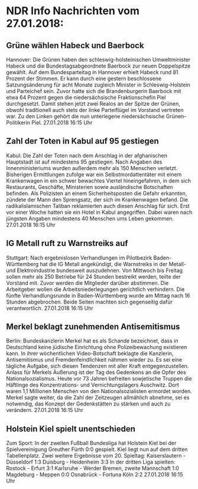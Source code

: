 # NDR Info Nachrichten vom 27.01.2018:


## Grüne wählen Habeck und Baerbock
Hannover: 	Die Grünen haben den schleswig-holsteinischen Umweltminister Habeck und die Bundestagsabgeordnete Baerbock zur neuen Doppelspitze gewählt. Auf dem Bundesparteitag in Hannover erhielt Habeck rund 81 Prozent der Stimmen. Er kann durch eine gestern beschlossene Satzungsänderung für acht Monate zugleich Minister in Schleswig-Holstein und Parteichef sein. Zuvor hatte sich die Brandenburgerin Baerbock mit etwa 64 Prozent gegen die niedersächsische Fraktionschefin Piel durchgesetzt. Damit stehen jetzt zwei Realos an der Spitze der Grünen, obwohl traditionell auch stets der linke Parteiflügel im Vorstand vertreten war. Zu den Linken gehört die nun unterlegene niedersächsische Grünen-Politikerin Piel. 27.01.2018 16:15 Uhr 

## Zahl der Toten in Kabul auf 95 gestiegen
Kabul: Die Zahl der Toten nach dem Anschlag in der afghanischen Hauptstadt ist auf mindestens 95 gestiegen. Nach Angaben des Innenministeriums wurden außerdem mehr als 150 Menschen verletzt. Bisherigen Ermittlungen zufolge war ein Selbstmordattentäter mit einem Krankenwagen in ein schwer bewachtes Viertel hineingefahren, in dem sich Restaurants, Geschäfte, Ministerien sowie ausländische Botschaften befinden. Als Polizisten an einem Sicherheitsposten die Gefahr erkannten, zündete der Mann den Sprengsatz, der sich im Krankenwagen befand. Die radikalislamischen Taliban reklamierten auch diesen Anschlag für sich. Erst vor einer Woche hatten sie ein Hotel in Kabul angegriffen. Dabei waren nach jüngsten Angaben mindestens 40 Menschen ums Leben gekommen. 27.01.2018 16:15 Uhr 

## IG Metall ruft zu Warnstreiks auf
Stuttgart: Nach ergebnislosen Verhandlungen im Pilotbezirk Baden-Württemberg hat die IG Metall angekündigt, die Warnstreiks in der Metall- und Elektroindustrie bundesweit auszudehnen. Von Mittwoch bis Freitag sollen mehr als 250 Betriebe für 24 Stunden bestreikt werden, teilte der Vorstand mit. Zuvor werden die Mitglieder darüber abstimmen. Die Arbeitgeber wollen die Arbeitsniederlegungen gerichtlich verhindern. Die fünfte Verhandlungsrunde in Baden-Württemberg wurde am Mittag nach 16 Stunden abgebrochen. Beide Seiten machten sich gegenseitig dafür verantwortlich. 27.01.2018 16:15 Uhr 

## Merkel beklagt zunehmenden Antisemitismus
Berlin:	Bundeskanzlerin Merkel hat es als Schande bezeichnet, dass in Deutschland keine jüdische Einrichtung ohne Polizeibewachung existieren kann. In ihrer wöchentlichen Video-Botschaft beklagte die Kanzlerin, Antisemitismus und Fremdenfeindlichkeit nähmen wieder zu. Es sei eine tägliche Aufgabe, sich diesen Tendenzen mit aller Kraft entgegenzustellen. Anlass für Merkels Äußerung ist der Tag des Gedenkens an die Opfer des Nationalsozialismus. Heute vor 73 Jahren befreiten sowjetische Truppen die Häftlinge des Konzentrations- und Vernichtungslagers Auschwitz. Dort waren 1,1 Millionen Menschen von den Nationalsozialisten ermordet worden. Merkel sagte weiter, da die Zahl der Zeitzeugen allmählich abnehme, sei es notwendig, das Konzept der Gedenkstätten zu stärken und auch zu verändern. 27.01.2018 16:15 Uhr 

## Holstein Kiel spielt unentschieden
Zum Sport: In der zweiten Fußball Bundesliga hat Holstein Kiel bei der Spielvereinigung Greuther Fürth 0:0 gespielt. Kiel liegt nun auf dem dritten Tabellenplatz. Zwei weitere Ergebnisse vom 20. Spieltag:
Kaiserslautern - Düsseldorf 1:3
Duisburg - Heidenheim  3:3 In der dritten Liga spielten:
Rostock - Erfurt 3:1
Karlsruhe - Werder Bremen, zweite Mannschaft  1:0
Magdeburg - Meppen 0:0
Osnabrück - Fortuna Köln 2:2 27.01.2018 16:15 Uhr 
